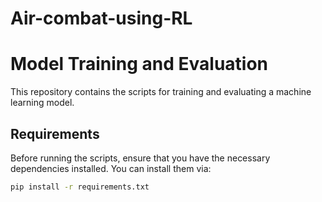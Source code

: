 # Air-combat-using-RL


# Model Training and Evaluation

This repository contains the scripts for training and evaluating a machine learning model.

## Requirements

Before running the scripts, ensure that you have the necessary dependencies installed. You can install them via:

```bash
pip install -r requirements.txt
